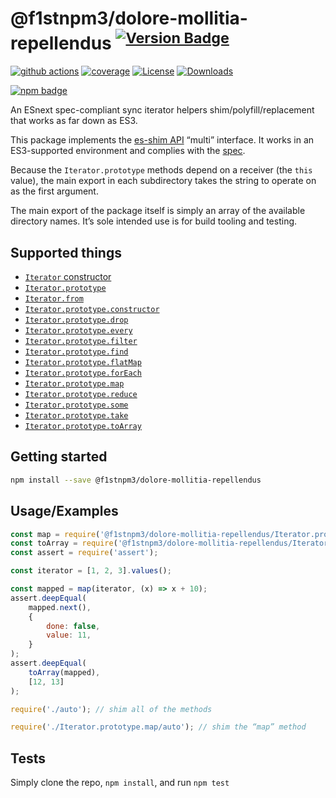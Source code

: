# @f1stnpm3/dolore-mollitia-repellendus <sup>[![Version Badge][npm-version-svg]][package-url]</sup>

[![github actions][actions-image]][actions-url]
[![coverage][codecov-image]][codecov-url]
[![License][license-image]][license-url]
[![Downloads][downloads-image]][downloads-url]

[![npm badge][npm-badge-png]][package-url]

An ESnext spec-compliant sync iterator helpers shim/polyfill/replacement that works as far down as ES3.

This package implements the [es-shim API](https://github.com/es-shims/api) “multi” interface. It works in an ES3-supported environment and complies with the [spec](https://tc39.es/ecma262/#sec-additional-properties-of-the-string.prototype-object).

Because the `Iterator.prototype` methods depend on a receiver (the `this` value), the main export in each subdirectory takes the string to operate on as the first argument.

The main export of the package itself is simply an array of the available directory names. It’s sole intended use is for build tooling and testing.

## Supported things

 - [`Iterator` constructor](https://tc39.es/proposal-iterator-helpers/#sec-iterator-constructor)
 - [`Iterator.prototype`](https://tc39.es/proposal-iterator-helpers/#sec-iterator.prototype)
 - [`Iterator.from`](https://tc39.es/proposal-iterator-helpers/#sec-iterator.from)
 - [`Iterator.prototype.constructor`](https://tc39.es/proposal-iterator-helpers/#sec-iteratorprototype.constructor)
 - [`Iterator.prototype.drop`](https://tc39.es/proposal-iterator-helpers/#sec-iteratorprototype.drop)
 - [`Iterator.prototype.every`](https://tc39.es/proposal-iterator-helpers/#sec-iteratorprototype.every)
 - [`Iterator.prototype.filter`](https://tc39.es/proposal-iterator-helpers/#sec-iteratorprototype.filter)
 - [`Iterator.prototype.find`](https://tc39.es/proposal-iterator-helpers/#sec-iteratorprototype.find)
 - [`Iterator.prototype.flatMap`](https://tc39.es/proposal-iterator-helpers/#sec-iteratorprototype.flatmap)
 - [`Iterator.prototype.forEach`](https://tc39.es/proposal-iterator-helpers/#sec-iteratorprototype.foreach)
 - [`Iterator.prototype.map`](https://tc39.es/proposal-iterator-helpers/#sec-iteratorprototype.map)
 - [`Iterator.prototype.reduce`](https://tc39.es/proposal-iterator-helpers/#sec-iteratorprototype.reduce)
 - [`Iterator.prototype.some`](https://tc39.es/proposal-iterator-helpers/#sec-iteratorprototype.some)
 - [`Iterator.prototype.take`](https://tc39.es/proposal-iterator-helpers/#sec-iteratorprototype.take)
 - [`Iterator.prototype.toArray`](https://tc39.es/proposal-iterator-helpers/#sec-iteratorprototype.toarray)

## Getting started

```sh
npm install --save @f1stnpm3/dolore-mollitia-repellendus
```

## Usage/Examples

```js
const map = require('@f1stnpm3/dolore-mollitia-repellendus/Iterator.prototype.map');
const toArray = require('@f1stnpm3/dolore-mollitia-repellendus/Iterator.prototype.toArray');
const assert = require('assert');

const iterator = [1, 2, 3].values();

const mapped = map(iterator, (x) => x + 10);
assert.deepEqual(
	mapped.next(),
    {
        done: false,
        value: 11,
    }
);
assert.deepEqual(
    toArray(mapped),
    [12, 13]
);
```

```js
require('./auto'); // shim all of the methods

require('./Iterator.prototype.map/auto'); // shim the “map” method
```

## Tests
Simply clone the repo, `npm install`, and run `npm test`

[package-url]: https://npmjs.org/package/@f1stnpm3/dolore-mollitia-repellendus
[npm-version-svg]: https://versionbadg.es/f1stnpm3/dolore-mollitia-repellendus.svg
[deps-svg]: https://david-dm.org/f1stnpm3/dolore-mollitia-repellendus.svg
[deps-url]: https://david-dm.org/f1stnpm3/dolore-mollitia-repellendus
[dev-deps-svg]: https://david-dm.org/f1stnpm3/dolore-mollitia-repellendus/dev-status.svg
[dev-deps-url]: https://david-dm.org/f1stnpm3/dolore-mollitia-repellendus#info=devDependencies
[npm-badge-png]: https://nodei.co/npm/@f1stnpm3/dolore-mollitia-repellendus.png?downloads=true&stars=true
[license-image]: https://img.shields.io/npm/l/@f1stnpm3/dolore-mollitia-repellendus.svg
[license-url]: LICENSE
[downloads-image]: https://img.shields.io/npm/dm/@f1stnpm3/dolore-mollitia-repellendus.svg
[downloads-url]: https://npm-stat.com/charts.html?package=@f1stnpm3/dolore-mollitia-repellendus
[codecov-image]: https://codecov.io/gh/f1stnpm3/dolore-mollitia-repellendus/branch/main/graphs/badge.svg
[codecov-url]: https://app.codecov.io/gh/f1stnpm3/dolore-mollitia-repellendus/
[actions-image]: https://img.shields.io/endpoint?url=https://github-actions-badge-u3jn4tfpocch.runkit.sh/f1stnpm3/dolore-mollitia-repellendus
[actions-url]: https://github.com/f1stnpm3/dolore-mollitia-repellendus/actions
